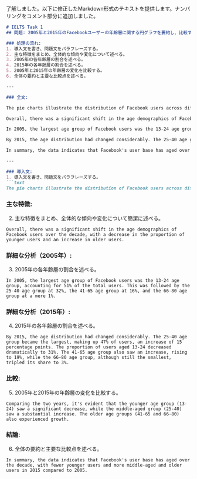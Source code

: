了解しました。以下に修正したMarkdown形式のテキストを提供します。ナンバリングをコメント部分に追加しました。

```markdown
# IELTS Task 1
## 問題: 2005年と2015年のFacebookユーザーの年齢層に関する円グラフを要約し、比較する

### 処理の流れ:
1. 導入文を書き、問題文をパラフレーズする。
2. 主な特徴をまとめ、全体的な傾向や変化について述べる。
3. 2005年の各年齢層の割合を述べる。
4. 2015年の各年齢層の割合を述べる。
5. 2005年と2015年の年齢層の変化を比較する。
6. 全体の要約と主要な比較点を述べる。

---

### 全文:

The pie charts illustrate the distribution of Facebook users across different age groups in 2005 and 2015.

Overall, there was a significant shift in the age demographics of Facebook users over the decade, with a decrease in the proportion of younger users and an increase in older users.

In 2005, the largest age group of Facebook users was the 13-24 age group, accounting for 51% of the total users. This was followed by the 25-40 age group at 32%, the 41-65 age group at 16%, and the 66-80 age group at a mere 1%.

By 2015, the age distribution had changed considerably. The 25-40 age group became the largest, making up 47% of users, an increase of 15 percentage points. The proportion of users aged 13-24 decreased dramatically to 31%. The 41-65 age group also saw an increase, rising to 19%, while the 66-80 age group, although still the smallest, tripled its share to 3%.

In summary, the data indicates that Facebook's user base has aged over the decade, with fewer younger users and more middle-aged and older users in 2015 compared to 2005.

---

### 導入文:
1. 導入文を書き、問題文をパラフレーズする。
```text
The pie charts illustrate the distribution of Facebook users across different age groups in 2005 and 2015.
```

### 主な特徴:
2. 主な特徴をまとめ、全体的な傾向や変化について簡潔に述べる。
```text
Overall, there was a significant shift in the age demographics of Facebook users over the decade, with a decrease in the proportion of younger users and an increase in older users.
```

### 詳細な分析（2005年）:
3. 2005年の各年齢層の割合を述べる。
```text
In 2005, the largest age group of Facebook users was the 13-24 age group, accounting for 51% of the total users. This was followed by the 25-40 age group at 32%, the 41-65 age group at 16%, and the 66-80 age group at a mere 1%.
```

### 詳細な分析（2015年）:
4. 2015年の各年齢層の割合を述べる。
```text
By 2015, the age distribution had changed considerably. The 25-40 age group became the largest, making up 47% of users, an increase of 15 percentage points. The proportion of users aged 13-24 decreased dramatically to 31%. The 41-65 age group also saw an increase, rising to 19%, while the 66-80 age group, although still the smallest, tripled its share to 3%.
```

### 比較:
5. 2005年と2015年の年齢層の変化を比較する。
```text
Comparing the two years, it's evident that the younger age group (13-24) saw a significant decrease, while the middle-aged group (25-40) saw a substantial increase. The older age groups (41-65 and 66-80) also experienced growth.
```

### 結論:
6. 全体の要約と主要な比較点を述べる。
```text
In summary, the data indicates that Facebook's user base has aged over the decade, with fewer younger users and more middle-aged and older users in 2015 compared to 2005.
```
```
